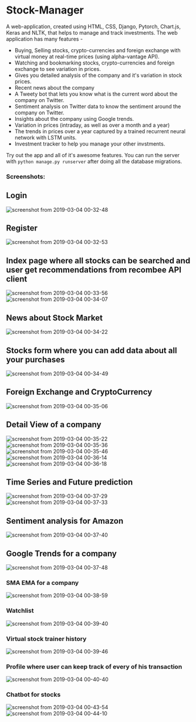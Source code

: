 # Stock-Manager

A web-application, created using HTML, CSS, Django, Pytorch, Chart.js, Keras and NLTK, that helps to manage and track investments. The web application has many features - 
- Buying, Selling stocks, crypto-currencies and foreign exchange with virtual money at real-time prices (using alpha-vantage API).
- Watching and bookmarking stocks, crypto-currencies and foreign exchange to see variation in prices.
- Gives you detailed analysis of the company and it's variation in stock prices.
- Recent news about the company
- A Tweety bot that lets you know what is the current word about the company on Twitter.
- Sentiment analysis on Twitter data to know the sentiment around the company on Twitter.
- Insights about the company using Google trends.
- Variation in prices (intraday, as well as over a month and a year)
- The trends in prices over a year captured by a trained recurrent neural network with LSTM units.
- Investment tracker to help you manage your other invstments.

Try out the app and all of it's awesome features.
You can run the server with ```python manage.py runserver``` after doing all the database migrations.


### Screenshots:

## Login

![screenshot from 2019-03-04 00-32-48](https://user-images.githubusercontent.com/29770201/53700238-53f0bf80-3e16-11e9-9649-6a62a31be17d.png)

## Register

![screenshot from 2019-03-04 00-32-53](https://user-images.githubusercontent.com/29770201/53700239-53f0bf80-3e16-11e9-9b2f-e4074312c3c5.png)

## Index page where all stocks can be searched and user get recommendations from recombee API client

![screenshot from 2019-03-04 00-33-56](https://user-images.githubusercontent.com/29770201/53700240-53f0bf80-3e16-11e9-8766-318b6ed96941.png)
![screenshot from 2019-03-04 00-34-07](https://user-images.githubusercontent.com/29770201/53700241-53f0bf80-3e16-11e9-8d6b-7717b5f21a12.png)

## News about Stock Market

![screenshot from 2019-03-04 00-34-22](https://user-images.githubusercontent.com/29770201/53700242-54895600-3e16-11e9-9255-f0dd197bb47a.png)

## Stocks form where you can add data about all your purchases

![screenshot from 2019-03-04 00-34-49](https://user-images.githubusercontent.com/29770201/53700243-54895600-3e16-11e9-83d6-7784eb730a7a.png)

## Foreign Exchange and CryptoCurrency

![screenshot from 2019-03-04 00-35-06](https://user-images.githubusercontent.com/29770201/53700244-54895600-3e16-11e9-88c2-7662a1d15f62.png)

## Detail View of a company

![screenshot from 2019-03-04 00-35-22](https://user-images.githubusercontent.com/29770201/53700245-5521ec80-3e16-11e9-961c-e49093934edc.png)
![screenshot from 2019-03-04 00-35-36](https://user-images.githubusercontent.com/29770201/53700246-5521ec80-3e16-11e9-90c5-949afbc0cb89.png)
![screenshot from 2019-03-04 00-35-46](https://user-images.githubusercontent.com/29770201/53700247-5521ec80-3e16-11e9-9457-df33aed4e337.png)
![screenshot from 2019-03-04 00-36-14](https://user-images.githubusercontent.com/29770201/53700248-55ba8300-3e16-11e9-9f36-3a10cb7c1df5.png)
![screenshot from 2019-03-04 00-36-18](https://user-images.githubusercontent.com/29770201/53700249-55ba8300-3e16-11e9-8725-1979c5ba28f6.png)

## Time Series and Future prediction

![screenshot from 2019-03-04 00-37-29](https://user-images.githubusercontent.com/29770201/53700250-55ba8300-3e16-11e9-9e31-9f6f370fbd95.png)
![screenshot from 2019-03-04 00-37-33](https://user-images.githubusercontent.com/29770201/53700251-56531980-3e16-11e9-919f-c6ca6cd09f36.png)

## Sentiment analysis for Amazon

![screenshot from 2019-03-04 00-37-40](https://user-images.githubusercontent.com/29770201/53700252-56531980-3e16-11e9-9398-1c5bc54b4271.png)

## Google Trends for a company

![screenshot from 2019-03-04 00-37-48](https://user-images.githubusercontent.com/29770201/53700253-56531980-3e16-11e9-8f51-653a11850639.png)

### SMA EMA for a company
![screenshot from 2019-03-04 00-38-59](https://user-images.githubusercontent.com/29770201/53700254-56531980-3e16-11e9-8cb4-f8970de06968.png)

### Watchlist 
![screenshot from 2019-03-04 00-39-40](https://user-images.githubusercontent.com/29770201/53700255-56ebb000-3e16-11e9-955f-599a3f89f4a0.png)

### Virtual stock trainer history
![screenshot from 2019-03-04 00-39-46](https://user-images.githubusercontent.com/29770201/53700256-56ebb000-3e16-11e9-9ea3-ee5df2d0512f.png)

### Profile where user can keep track of every of his transaction
![screenshot from 2019-03-04 00-40-40](https://user-images.githubusercontent.com/29770201/53700257-56ebb000-3e16-11e9-87d6-0d40e12ffe89.png)

### Chatbot for stocks
![screenshot from 2019-03-04 00-43-54](https://user-images.githubusercontent.com/29770201/53700285-ac27c180-3e16-11e9-9feb-a6ed58f6b173.png)
![screenshot from 2019-03-04 00-44-10](https://user-images.githubusercontent.com/29770201/53700286-ac27c180-3e16-11e9-950a-b8b02dc3165d.png)
